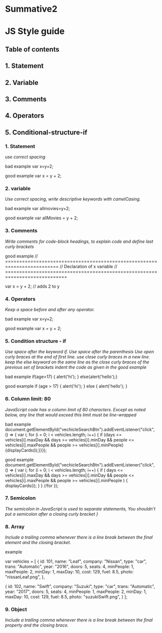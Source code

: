 # Summative2
# JS Style guide
## Table of contents
## 1. Statement
## 2. Variable
## 3. Comments
## 4. Operators
## 5. Conditional-structure-if


### 1. Statement

*use correct spacing*

bad example
var x=y+2;

good example
var x = y + 2;

### 2. variable

*Use correct spacing, write descriptive keywords with camelCasing.*

bad example
var allmovies=y+2;

good example
var allMovies = y + 2;

### 3. Comments

*Write comments for code-block headings, to explain code and define last curly brackets*

good example
// ========================================================================= // Declaration of x variable // ============================================================================

var x = y + 2; // adds 2 to y

### 4. Operators

*Keep a space before and after any operator.*

bad example
var x=y+2;

good example
var x = y + 2;

### 5. Condition structure - if

*Use space after the keyword if. Use space after the parenthesis Use open curly braces at the end of first line. use close curly braces in a new line. keep the else keyword on the same line as the close curly braces of the previous set of brackets indent the code as given in the good example*

bad example
if(age>17) { alert('hi'); } else{alert('hello');}

good example
if (age > 17) { alert('hi'); } else { alert('hello'); }

### 6. Column limit: 80

*JavaScript code has a column limit of 80 characters. Except as noted below, any line that would exceed this limit must be line-wrapped*

bad example
document.getElementById("vechicleSearchBtn").addEventListener("click", () => { var i; for (i = 0; i < vehicles.length; i++) { if (days <= vehicles[i].maxDay && days >= vehicles[i].minDay && people <= vehicles[i].maxPeople && people >= vehicles[i].minPeople) {displayCards(i);}}});

good example
document.getElementById("vechicleSearchBtn").addEventListener("click", () => {
    var i;
    for (i = 0; i < vehicles.length; i++) {
      if (
        days <= vehicles[i].maxDay &&
        days >= vehicles[i].minDay &&
        people <= vehicles[i].maxPeople &&
        people >= vehicles[i].minPeople
      ) {
        displayCards(i);
      }
    } //for
  });

### 7. Semicolon
*The semicolon in JavaScript is used to separate statements,
You shouldn’t put a semicolon after a closing curly bracket }*

### 8. Array
*Include a trailing comma whenever there is a line break between the final element and the closing bracket.*

example 

var vehicles = [
  {
    id: 101,
    name: "Leaf",
    company: "Nissan",
    type: "car",
    trans: "Automatic",
    year: "2016",
    doors: 5,
    seats: 4,
    minPeople: 1,
    maxPeople: 2,
    minDay: 1,
    maxDay: 10,
    cost: 129,
    fuel: 8.5,
    photo: "nissanLeaf.png",
  },

  {
    id: 102,
    name: "Swift",
    company: "Suzuki",
    type: "car",
    trans: "Automatic",
    year: "2017",
    doors: 5,
    seats: 4,
    minPeople: 1,
    maxPeople: 2,
    minDay: 1,
    maxDay: 10,
    cost: 129,
    fuel: 8.5,
    photo: "suzukiSwift.png",
  }
  ];

  ### 9. Object
*Include a trailing comma whenever there is a line break between the final property and the closing brace.*

